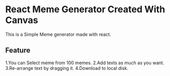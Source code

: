 # React Meme Generator Created With Canvas

This is a Simple Meme generator made with react.

## Feature
 1.You can Select meme from 100 memes.
 2.Add texts as much as you want.
 3.Re-arrange text by dragging it.
 4.Download to local disk.
